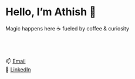 # Hello, I’m Athish 👾

Magic happens here ☕ fueled by coffee & curiosity  
<br><br><br>

📫 [Email](mailto:tathish@hotmail.co.uk)  
🔗 [LinkedIn](https://www.linkedin.com/in/athish-thayalan-1182b81b7/)
